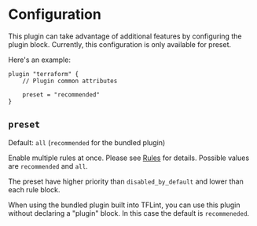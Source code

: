 # Configuration

This plugin can take advantage of additional features by configuring the plugin block. Currently, this configuration is only available for preset.

Here's an example:

```hcl
plugin "terraform" {
    // Plugin common attributes

    preset = "recommended"
}
```

## `preset`

Default: `all` (`recommended` for the bundled plugin)

Enable multiple rules at once. Please see [Rules](rules/README.md) for details. Possible values are `recommended` and `all`.

The preset have higher priority than `disabled_by_default` and lower than each rule block.

When using the bundled plugin built into TFLint, you can use this plugin without declaring a "plugin" block. In this case the default is `recommeneded`.
